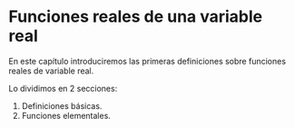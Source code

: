 # Funciones reales de una variable real #

En este capítulo introduciremos las primeras definiciones sobre funciones reales de variable real. 

Lo dividimos en 2 secciones:
1. Definiciones básicas.
2. Funciones elementales.
